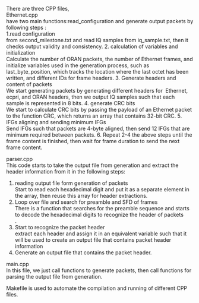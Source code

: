 There are three CPP files,<br />
Ethernet.cpp<br />
have two main functions:read_configuration and generate output packets by following steps : <br />
1.read configuration<br />
from second_milestone.txt and read IQ samples from iq_sample.txt, then it checks output validity and consistency.
2. calculation of variables and initialization<br />
Calculate the number of ORAN packets, the number of Ethernet frames, and initialize variables used in the generation process, such as last_byte_position, which tracks the location where the last octet has been written, and different IDs for frame headers.
3. Generate headers and content of packets<br />
We start generating packets by generating different headers for 
Ethernet, ecpri, and ORAN headers, then we output IQ samples such that each sample is represented in 8 bits.
4. generate CRC bits<br />
We start to calculate CRC bits by passing the payload of an Ethernet packet to the function CRC, which returns an array that contains 32-bit CRC.
5. IFGs aligning and sending minimum IFGs<br />
Send IFGs such that packets are 4-byte aligned, then send 12 IFGs that are minimum required between packets.
6. Repeat 2-4 the above steps until the frame content is finished, then wait for frame duration to send the next frame content.

parser.cpp<br />
This code starts to take the output file from generation and extract the header information from it in the following steps:<br />
1. reading output file form generation of packets<br />
Start to read each hexadecimal digit and put it as a separate element in the array, then reuse this array for header extractions. <br />
2. Loop over file and search for preamble and SFD of frames<br />
There is a function that searches for the preamble sequence and starts to decode the hexadecimal digits to recognize the header of packets<br/>.
3. Start to recognize the packet header<br />
extract each header and assign it in an equivalent variable such that it will be used to create an output file that contains packet header information<br />
4. Generate an output file that contains the packet header.

main.cpp<br />
In this file, we just call functions to generate packets, then call functions for parsing the output file from generation.<br />

Makefile is used to automate the compilation and running of different CPP files.
